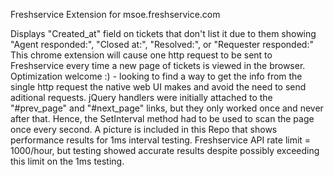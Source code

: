 Freshservice Extension for msoe.freshservice.com

Displays "Created_at" field on tickets that don't list it due to them showing "Agent responded:", "Closed at:", "Resolved:", or "Requester responded:"
This chrome extension will cause one http request to be sent to Freshservice every time a new page of tickets is viewed in the browser. 
Optimization welcome :) - looking to find a way to get the info from the single http request the native web UI makes and avoid the need to send aditional requests. 
jQuery handlers were initially attached to the "#prev_page" and "#next_page" links, but they only worked once and never after that.
Hence, the SetInterval method had to be used to scan the page once every second. A picture is included in this Repo that shows performance results for 1ms interval testing. 
Freshservice API rate limit = 1000/hour, but testing showed accurate results despite possibly exceeding this limit on the 1ms testing.
